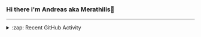 ### Hi there i'm Andreas aka Merathilis👋

---

<details>
  <summary>:zap: Recent GitHub Activity</summary>
  
<!--START_SECTION:activity-->
1. ❌ Closed PR [#5](https://github.com/Merathilis/ElvUI_MerathilisUI/pull/5) in [Merathilis/ElvUI_MerathilisUI](https://github.com/Merathilis/ElvUI_MerathilisUI)
2. 💪 Opened PR [#5](https://github.com/Merathilis/ElvUI_MerathilisUI/pull/5) in [Merathilis/ElvUI_MerathilisUI](https://github.com/Merathilis/ElvUI_MerathilisUI)
3. ❌ Closed PR [#4](https://github.com/Merathilis/ElvUI_MerathilisUI/pull/4) in [Merathilis/ElvUI_MerathilisUI](https://github.com/Merathilis/ElvUI_MerathilisUI)
4. 💪 Opened PR [#4](https://github.com/Merathilis/ElvUI_MerathilisUI/pull/4) in [Merathilis/ElvUI_MerathilisUI](https://github.com/Merathilis/ElvUI_MerathilisUI)
5. ❌ Closed PR [#3](https://github.com/Merathilis/ElvUI_MerathilisUI/pull/3) in [Merathilis/ElvUI_MerathilisUI](https://github.com/Merathilis/ElvUI_MerathilisUI)
<!--END_SECTION:activity-->

</details>
